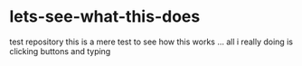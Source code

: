 # lets-see-what-this-does
test repository 
this is a mere test to see how this works ... all i really doing is clicking buttons and typing
